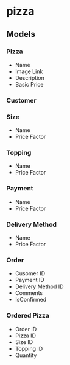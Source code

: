 # pizza

## Models

### Pizza

-   Name
-   Image Link
-   Description
-   Basic Price

### Customer

### Size

-   Name
-   Price Factor

### Topping

-   Name
-   Price Factor

### Payment

-   Name
-   Price Factor

### Delivery Method

-   Name
-   Price Factor

### Order

-   Cusomer ID
-   Payment ID
-   Delivery Method ID
-   Comments
-   IsConfirmed

### Ordered Pizza

-   Order ID
-   Pizza ID
-   Size ID
-   Topping ID
-   Quantity
